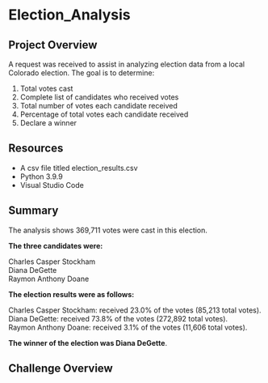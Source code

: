 # Election_Analysis

## Project Overview
A request was received to assist in analyzing election data from a local Colorado election. The goal is to determine:

  1. Total votes cast
  2. Complete list of candidates who received votes
  3. Total number of votes each candidate received
  4. Percentage of total votes each candidate received
  5. Declare a winner

## Resources
  - A csv file titled election_results.csv  
  - Python 3.9.9  
  - Visual Studio Code  

## Summary
The analysis shows 369,711 votes were cast in this election.

**The three candidates were:**  
  
  Charles Casper Stockham  
  Diana DeGette  
  Raymon Anthony Doane  
  
**The election results were as follows:**  
  
  Charles Casper Stockham: received 23.0% of the votes (85,213 total votes).  
  Diana DeGette: received 73.8% of the votes (272,892 total votes).  
  Raymon Anthony Doane: received 3.1% of the votes (11,606 total votes).  
 
 **The winner of the election was Diana DeGette**.

## Challenge Overview
